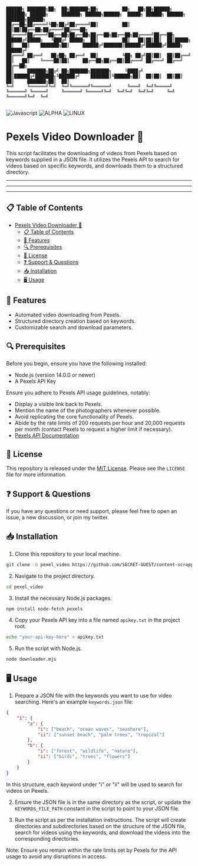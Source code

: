 ```
██████╗ ███████╗██╗  ██╗███████╗██╗         ██╗   ██╗██╗██████╗ ███████╗ ██████╗     ███████╗ ██████╗██████╗  █████╗ ██████╗ ██████╗ ███████╗██████╗ 
██╔══██╗██╔════╝╚██╗██╔╝██╔════╝██║         ██║   ██║██║██╔══██╗██╔════╝██╔═══██╗    ██╔════╝██╔════╝██╔══██╗██╔══██╗██╔══██╗██╔══██╗██╔════╝██╔══██╗
██████╔╝█████╗   ╚███╔╝ █████╗  ██║         ██║   ██║██║██║  ██║█████╗  ██║   ██║    ███████╗██║     ██████╔╝███████║██████╔╝██████╔╝█████╗  ██████╔╝
██╔═══╝ ██╔══╝   ██╔██╗ ██╔══╝  ██║         ╚██╗ ██╔╝██║██║  ██║██╔══╝  ██║   ██║    ╚════██║██║     ██╔══██╗██╔══██║██╔═══╝ ██╔═══╝ ██╔══╝  ██╔══██╗
██║     ███████╗██╔╝ ██╗███████╗███████╗     ╚████╔╝ ██║██████╔╝███████╗╚██████╔╝    ███████║╚██████╗██║  ██║██║  ██║██║     ██║     ███████╗██║  ██║
╚═╝     ╚══════╝╚═╝  ╚═╝╚══════╝╚══════╝      ╚═══╝  ╚═╝╚═════╝ ╚══════╝ ╚═════╝     ╚══════╝ ╚═════╝╚═╝  ╚═╝╚═╝  ╚═╝╚═╝     ╚═╝     ╚══════╝╚═╝  ╚═╝
                                                                                                                                                     
```
![Javascript](https://img.shields.io/badge/JAVASCRIPT-yellow)
![ALPHA](https://img.shields.io/badge/ALPHA-red) 
![LINUX](https://img.shields.io/badge/Debian-LINUX-orange)


# Pexels Video Downloader 🎥

This script facilitates the downloading of videos from Pexels based on keywords supplied in a JSON file. It utilizes the Pexels API to search for videos based on specific keywords, and downloads them to a structured directory.

---
---
---

## 📋 Table of Contents

- [Pexels Video Downloader 🎥](#pexels-video-downloader-)
  - [📋 Table of Contents](#-table-of-contents)
  - [🌟 Features](#-features)
  - [🔍 Prerequisites](#-prerequisites)
  - [📜 License](#-license)
  - [❓ Support \& Questions](#-support--questions)
  - [📥 Installation](#-installation)
  - [🖥️ Usage](#️-usage)
   
## 🌟 Features

- Automated video downloading from Pexels.
- Structured directory creation based on keywords.
- Customizable search and download parameters.

## 🔍 Prerequisites

Before you begin, ensure you have the following installed:

- Node.js (version 14.0.0 or newer)
- A Pexels API Key

Ensure you adhere to Pexels API usage guidelines, notably:
- Display a visible link back to Pexels.
- Mention the name of the photographers whenever possible.
- Avoid replicating the core functionality of Pexels.
- Abide by the rate limits of 200 requests per hour and 20,000 requests per month (contact Pexels to request a higher limit if necessary).
- [Pexels API Documentation](https://www.pexels.com/api/documentation/)

## 📜 License

This repository is released under the [MIT License](LICENSE). Please see the `LICENSE` file for more information.

## ❓ Support & Questions

If you have any questions or need support, please feel free to open an issue, a new discussion, or join my twitter.

## 📥 Installation

1. Clone this repository to your local machine.
```bash
git clone -b pexel_video https://github.com/SECRET-GUEST/content-scrapper.git
```
2. Navigate to the project directory.
```bash
cd pexel_video
```
3. Install the necessary Node.js packages.
```bash
npm install node-fetch pexels
```
4. Copy your Pexels API key into a file named `apikey.txt` in the project root.
```bash
echo "your-api-key-here" > apikey.txt
```
5. Run the script with Node.js.
```bash
node downloader.mjs
```

## 🖥️ Usage

1. Prepare a JSON file with the keywords you want to use for video searching. Here's an example `keywords.json` file:

```json
{
    "1": {
        "a": {
            "i": ["beach", "ocean waves", "seashore"],
            "ii": ["sunset beach", "palm trees", "tropical"]
        },
        "b": {
            "i": ["forest", "wildlife", "nature"],
            "ii": ["birds", "trees", "flowers"]
        }
    }
}
```
In this structure, each keyword under "i" or "ii" will be used to search for videos on Pexels.

2. Ensure the JSON file is in the same directory as the script, or update the `KEYWORDS_FILE_PATH` constant in the script to point to your JSON file.

3. Run the script as per the installation instructions. The script will create directories and subdirectories based on the structure of the JSON file, search for videos using the keywords, and download the videos into the corresponding directories.

Note: Ensure you remain within the rate limits set by Pexels for the API usage to avoid any disruptions in access.
